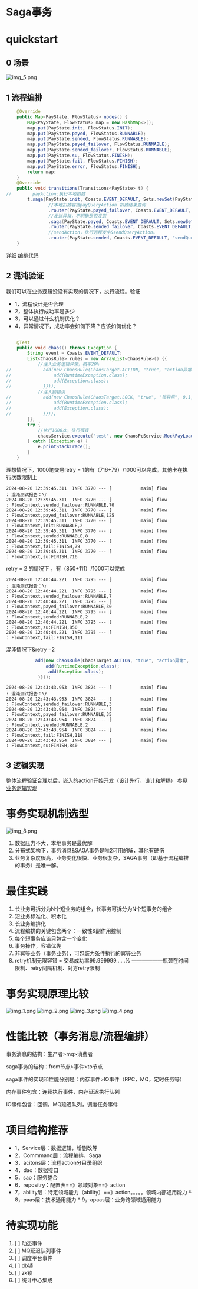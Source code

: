 # Saga事务

# quickstart

## 0 场景

![img_5.png](img_5.png)

## 1 流程编排

``` java 
    @Override
    public Map<PayState, FlowStatus> nodes() {
        Map<PayState, FlowStatus> map = new HashMap<>();
        map.put(PayState.init, FlowStatus.INIT);
        map.put(PayState.payed, FlowStatus.RUNNABLE);
        map.put(PayState.sended, FlowStatus.RUNNABLE);
        map.put(PayState.payed_failover, FlowStatus.RUNNABLE);
        map.put(PayState.sended_failover, FlowStatus.RUNNABLE);
        map.put(PayState.su, FlowStatus.FINISH);
        map.put(PayState.fail, FlowStatus.FINISH);
        map.put(PayState.error, FlowStatus.FINISH);
        return map;
    }
    @Override
    public void transitions(Transitions<PayState> t) {
//        payAction:执行本地扣款
        t.saga(PayState.init, Coasts.EVENT_DEFAULT, Sets.newSet(PayState.init), PayState.payed_failover, "payAction")
                //本地扣款容错payQueryAction 扣款结果查询
                .router(PayState.payed_failover, Coasts.EVENT_DEFAULT, "payQueryAction")
                //发送异常，不明确是否发送
                .saga(PayState.payed, Coasts.EVENT_DEFAULT, Sets.newSet(PayState.payed), PayState.sended_failover, "sendAction")
                .router(PayState.sended_failover, Coasts.EVENT_DEFAULT, "sendQueryAction")
                //sendAction，执行远程发生&sendQueryAction。
                .router(PayState.sended, Coasts.EVENT_DEFAULT, "sendQueryAction");
    }

```

详细  [编排代码](example/src/main/java/cn/hz/ddbm/pc/fsm/PayFsm.java)

## 2 混沌验证

我们可以在业务逻辑没没有实现的情况下，执行流程。验证

* 1，流程设计是否合理
* 2，整体执行成功率是多少
* 3，可以通过什么机制优化？
* 4，异常情况下，成功率会如何下降？应该如何优化？

```java

    @Test
    public void chaos() throws Exception {
        String event = Coasts.EVENT_DEFAULT; 
        List<ChaosRule> rules = new ArrayList<ChaosRule>() {{
            //注入业务逻辑异常，概率20%
//            add(new ChaosRule(ChaosTarget.ACTION, "true", "action异常", 0.1, new ArrayList<Class<? extends Throwable>>() {{
//                add(RuntimeException.class);
//                add(Exception.class);
//            }}));
            //注入锁错误
//            add(new ChaosRule(ChaosTarget.LOCK, "true", "锁异常", 0.1, new ArrayList<Class<? extends Throwable>>() {{
//                add(RuntimeException.class);
//                add(Exception.class);
//            }}));
        }};
        try {
            //执行1000次，执行报表
            chaosService.execute("test", new ChaosPcService.MockPayLoad(PayState.init), event, 1000, 10, rules, true);
        } catch (Exception e) {
            e.printStackTrace();
        }
    }
```

理想情况下，1000笔交易retry = 1的有（716+79）/1000可以完成。其他卡在执行次数限制上

```shell
2024-08-20 12:39:45.311  INFO 3770 --- [           main] flow                                     : 混沌测试报告：\n
2024-08-20 12:39:45.311  INFO 3770 --- [           main] flow                                     : FlowContext,sended_failover:RUNNABLE,70
2024-08-20 12:39:45.311  INFO 3770 --- [           main] flow                                     : FlowContext,payed_failover:RUNNABLE,125
2024-08-20 12:39:45.311  INFO 3770 --- [           main] flow                                     : FlowContext,init:RUNNABLE,2
2024-08-20 12:39:45.311  INFO 3770 --- [           main] flow                                     : FlowContext,sended:RUNNABLE,8
2024-08-20 12:39:45.311  INFO 3770 --- [           main] flow                                     : FlowContext,fail:FINISH,79
2024-08-20 12:39:45.311  INFO 3770 --- [           main] flow                                     : FlowContext,su:FINISH,716

```

retry = 2 的情况下 ，有（850+111）/1000可以完成

```shell
2024-08-20 12:40:44.221  INFO 3795 --- [           main] flow                                     : 混沌测试报告：\n
2024-08-20 12:40:44.221  INFO 3795 --- [           main] flow                                     : FlowContext,sended_failover:RUNNABLE,7
2024-08-20 12:40:44.221  INFO 3795 --- [           main] flow                                     : FlowContext,payed_failover:RUNNABLE,30
2024-08-20 12:40:44.221  INFO 3795 --- [           main] flow                                     : FlowContext,sended:RUNNABLE,2
2024-08-20 12:40:44.221  INFO 3795 --- [           main] flow                                     : FlowContext,su:FINISH,850
2024-08-20 12:40:44.221  INFO 3795 --- [           main] flow                                     : FlowContext,fail:FINISH,111
```

混沌情况下&retry =2

```java
           add(new ChaosRule(ChaosTarget.ACTION, "true", "action异常", 0.1, new ArrayList<Class<? extends Throwable>>() {{
               add(RuntimeException.class);
                add(Exception.class);
            }}));
```

```shell
2024-08-20 12:43:43.953  INFO 3824 --- [           main] flow                                     : 混沌测试报告：\n
2024-08-20 12:43:43.953  INFO 3824 --- [           main] flow                                     : FlowContext,sended_failover:RUNNABLE,3
2024-08-20 12:43:43.954  INFO 3824 --- [           main] flow                                     : FlowContext,payed_failover:RUNNABLE,35
2024-08-20 12:43:43.954  INFO 3824 --- [           main] flow                                     : FlowContext,sended:RUNNABLE,2
2024-08-20 12:43:43.954  INFO 3824 --- [           main] flow                                     : FlowContext,fail:FINISH,118
2024-08-20 12:43:43.954  INFO 3824 --- [           main] flow                                     : FlowContext,su:FINISH,840

```

## 3 逻辑实现

整体流程验证合理以后，嵌入的action开始开发（设计先行，设计和解耦）
参见 [业务逻辑实现](example/src/main/java/cn/hz/ddbm/pc/fsm/actions)

# 事务实现机制选型

![img_8.png](img_8.png)

1. 数据压力不大，本地事务是最优解
2. 分布式架构下，事务消息&SAGA事务是唯2可用的解，其他有硬伤
3. 业务复杂度很高，业务变化很快、业务很复杂，SAGA事务（即基于流程编排的事务）是唯一解。

# 最佳实践

1. 长业务可拆分为N个短业务的组合，长事务可拆分为N个短事务的组合
2. 短业务标准化、积木化
3. 长业务编排化
4. 流程编排的关键包含两个：一致性&副作用控制
5. 每个短事务应该只包含一个变化
6. 事务操作，容错优先
7. 非冥等业务（事务业务），可包装为条件执行的冥等业务
8. retry机制无限容错 = 交易成功率99.999999……% ——————瓶颈在时间限制、retry间隔机制、对方retry限制

# 事务实现原理比较

![img_1.png](img_1.png)
![img_2.png](img_2.png)
![img_3.png](img_3.png)
![img_4.png](img_4.png)

# 性能比较（事务消息/流程编排）

事务消息的结构：生产者>mq>消费者

saga事务的结构：from节点>事件>to节点

saga事件的实现和性能分别是：内存事件>IO事件（RPC，MQ，定时任务等）

内存事件包含：连续执行事件，内存延迟执行队列

IO事件包含：回调，MQ延迟队列，调度任务事件

# 项目结构推荐

* 1，Service层：数据逻辑，增删改等
* 2，Commmand层：流程编排，Saga
* 3，acitons层：流程action分目录组织
* 4，dao：数据接口
* 5，sao：服务整合
* 6，repositry：配置表==》领域对象==》action
* 7，ability层：特定领域能力（ability）==》action。。。。。领域内部通用能力
  ~~* 8，paas层：技术通用能力~~
  ~~* 9，apaas层：业务跨领域通用能力~~

# 待实现功能

1. [ ] 动态事件
1. [ ] MQ延迟队列事件
1. [ ] 调度平台事件
1. [ ] db锁
1. [ ] zk锁
1. [ ] 统计中心集成 